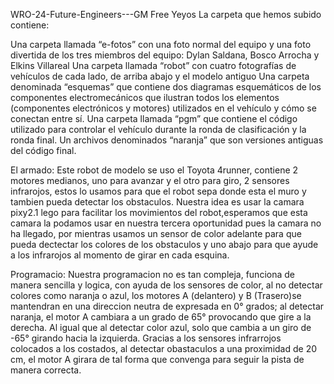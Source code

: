 WRO-24-Future-Engineers---GM Free Yeyos
La carpeta que hemos subido contiene:

Una carpeta llamada “e-fotos” con una foto normal del equipo y una foto divertida de los tres miembros del equipo: Dylan Saldana, Bosco Arrocha y Elkins Villareal
Una carpeta llamada “robot” con cuatro fotografías de vehículos de cada lado, de arriba abajo y el modelo antiguo
Una carpeta denominada “esquemas” que contiene dos diagramas esquemáticos de los componentes electromecánicos que ilustran todos los elementos (componentes electrónicos y motores) utilizados en el vehículo y cómo se conectan entre sí.
Una carpeta llamada “pgm” que contiene el código utilizado para controlar el vehículo durante la ronda de clasificación y la ronda final.
Un archivos denominados “naranja”  que son versiones antiguas del código final.

El armado:
Este robot de modelo se uso el Toyota 4runner, contiene 2 motores medianos, uno para avanzar y el otro para giro, 2 sensores infrarojos, estos lo usamos para que el robot sepa donde esta el muro y tambien pueda detectar los obstaculos. Nuestra idea es usar la camara pixy2.1 lego para facilitar los movimientos del robot,esperamos que esta camara la podamos usar en nuestra tercera oportunidad pues la camara no ha llegado, por mientras usamos un sensor de color adelante para que pueda dectectar los colores de los obstaculos y uno abajo para que ayude a los infrarojos al momento de girar en cada esquina.

Programacio:
Nuestra programacion no es tan compleja, funciona de manera sencilla y logica, con ayuda de los sensores de color, al no detectar colores como naranja o azul, los motores A (delantero) y B (Trasero)se mantendran en una direccion neutra de expresada en 0° grados; al detectar naranja, el motor A cambiara a un grado de 65° provocando que gire a la derecha. Al igual que al detectar color azul, solo que cambia a un giro de -65° girando hacia la izquierda. Gracias a los sensores infrarrojos colocados a los costados, al detectar obastaculos a una proximidad de 20 cm, el motor A girara de tal forma que convenga para seguir la pista de manera correcta.
